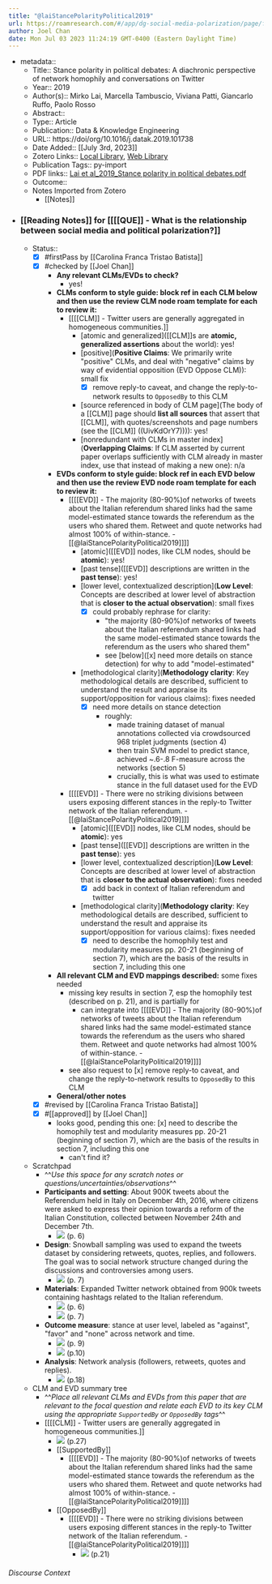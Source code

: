 ```yaml
---
title: "@laiStancePolarityPolitical2019"
url: https://roamresearch.com/#/app/dg-social-media-polarization/page/fM8tvHuuq
author: Joel Chan
date: Mon Jul 03 2023 11:24:19 GMT-0400 (Eastern Daylight Time)
---
```


- metadata::
    - Title:: Stance polarity in political debates: A diachronic perspective of network homophily and conversations on Twitter
    - Year:: 2019
    - Author(s):: Mirko Lai, Marcella Tambuscio, Viviana Patti, Giancarlo Ruffo, Paolo Rosso
    - Abstract::
    - Type:: Article
    - Publication:: Data &amp; Knowledge Engineering
    - URL:: https://doi/org/10.1016/j.datak.2019.101738
    - Date Added:: [[July 3rd, 2023]]
    - Zotero Links:: [Local Library](zotero://select/groups/4985507/items/ABRIPKWP), [Web Library](https://www.zotero.org/groups/4985507/items/ABRIPKWP)
    - Publication Tags:: py-import
    - PDF links:: [Lai et al_2019_Stance polarity in political debates.pdf](zotero://open-pdf/groups/4985507/items/C8RMZWD8)
    - Outcome::
    - Notes Imported from Zotero
        - [[Notes]]
- ### [[Reading Notes]] for [[[[QUE]] - What is the relationship between social media and political polarization?]]
    - Status::
        - [x] #firstPass by [[Carolina Franca Tristao Batista]]
        - [x] #checked by [[Joel Chan]]
            - **Any relevant CLMs/EVDs to check?**
                - yes!
            - **CLMs conform to style guide: block ref in each CLM below and then use the review CLM node roam template for each to review it:**
                - [[[[CLM]] - Twitter users are generally aggregated in homogeneous communities.]]
                    - [atomic and generalized]([[CLM]]s are **atomic, generalized assertions** about the world): yes!
                    - [positive](**Positive Claims**: We primarily write "positive" CLMs, and deal with "negative" claims by way of evidential opposition (EVD Oppose CLM)): small fix
                        - [x] remove reply-to caveat, and change the reply-to-network results to `OpposedBy` to this CLM
                    - [source referenced in body of CLM page](The body of a [[CLM]] page should **list all sources** that assert that [[CLM]], with quotes/screenshots and page numbers (see the [[CLM]] ((UivKdOrY7)))): yes!
                    - [nonredundant with CLMs in master index](**Overlapping Claims**: If CLM asserted by current paper overlaps sufficiently with CLM already in master index, use that instead of making a new one): n/a
            - **EVDs conform to style guide: block ref in each EVD below and then use the review EVD node roam template for each to review it:**
                - [[[[EVD]] - The majority (80-90%)of networks of tweets about the Italian referendum shared links had the same model-estimated stance towards the referendum as the users who shared them. Retweet and quote networks had almost 100% of within-stance. - [[@laiStancePolarityPolitical2019]]]]
                    - [atomic]([[EVD]] nodes, like CLM nodes, should be **atomic**): yes!
                    - [past tense]([[EVD]] descriptions are written in the **past tense**): yes!
                    - [lower level, contextualized description](**Low Level**: Concepts are described at lower level of abstraction that is **closer to the actual observation**): small fixes
                        - [x] could probably rephrase for clarity:
                            - "the majority (80-90%)of networks of tweets about the Italian referendum shared links had the same model-estimated stance towards the referendum as the users who shared them"
                            - see [below]([x] need more details on stance detection) for why to add "model-estimated"
                    - [methodological clarity](**Methodology clarity**: Key methodological details are described, sufficient to understand the result and appraise its support/opposition for various claims): fixes needed
                        - [x] need more details on stance detection
                            - roughly:
                                - made training dataset of manual annotations collected via crowdsourced 968 triplet judgments (section 4)
                                - then train SVM model to predict stance, achieved ~.6-.8 F-measure across the networks (section 5)
                                - crucially, this is what was used to estimate stance in the full dataset used for the EVD
                - [[[[EVD]] - There were no striking divisions between users exposing different stances in the reply-to Twitter network of the Italian referendum. - [[@laiStancePolarityPolitical2019]]]]
                    - [atomic]([[EVD]] nodes, like CLM nodes, should be **atomic**): yes
                    - [past tense]([[EVD]] descriptions are written in the **past tense**): yes
                    - [lower level, contextualized description](**Low Level**: Concepts are described at lower level of abstraction that is **closer to the actual observation**): fixes needed
                        - [x] add back in context of Italian referendum and twitter
                    - [methodological clarity](**Methodology clarity**: Key methodological details are described, sufficient to understand the result and appraise its support/opposition for various claims): fixes needed
                        - [x] need to describe the homophily test and modularity measures pp. 20-21 (beginning of section 7), which are the basis of the results in section 7, including this one
            - **All relevant CLM and EVD mappings described:** some fixes needed
                - missing key results in section 7, esp the homophily test (described on p. 21), and is partially for
                    - can integrate into [[[[EVD]] - The majority (80-90%)of networks of tweets about the Italian referendum shared links had the same model-estimated stance towards the referendum as the users who shared them. Retweet and quote networks had almost 100% of within-stance. - [[@laiStancePolarityPolitical2019]]]]
                - see also request to [x] remove reply-to caveat, and change the reply-to-network results to `OpposedBy` to this CLM
            - **General/other notes**
        - [x] #revised by [[Carolina Franca Tristao Batista]]
        - [x] #[[approved]] by [[Joel Chan]]
            - looks good, pending this one: [x] need to describe the homophily test and modularity measures pp. 20-21 (beginning of section 7), which are the basis of the results in section 7, including this one
                - can't find it?
    - Scratchpad
        - ^^_Use this space for any scratch notes or questions/uncertainties/observations_^^
        - **Participants and setting**: About 900K tweets about the Referendum held in Italy on December 4th, 2016, where citizens were asked to express their opinion towards a reform of the Italian Constitution, collected between November 24th and December 7th.
            - ![](https://firebasestorage.googleapis.com/v0/b/firescript-577a2.appspot.com/o/imgs%2Fapp%2Fdg-social-media-polarization%2FLgBWVLyFsO.57.46%20PM.png?alt=media&token=12f9adab-48f0-4208-91d8-d40c098bbe77) (p. 6)
        - **Design**: Snowball sampling was used to expand the tweets dataset by considering retweets, quotes, replies, and followers. The goal was to  social network structure changed during the discussions and controversies among users.
            - ![](https://firebasestorage.googleapis.com/v0/b/firescript-577a2.appspot.com/o/imgs%2Fapp%2Fdg-social-media-polarization%2FpY8qnBIJus.06.55%20PM.png?alt=media&token=42636f67-c8e1-4a62-9c12-9022b378e793) (p. 7)
        - **Materials**: Expanded Twitter network obtained from 900k tweets containing hashtags related to the Italian referendum.
            - ![](https://firebasestorage.googleapis.com/v0/b/firescript-577a2.appspot.com/o/imgs%2Fapp%2Fdg-social-media-polarization%2FLgBWVLyFsO.57.46%20PM.png?alt=media&token=12f9adab-48f0-4208-91d8-d40c098bbe77) (p. 6)
            - ![](https://firebasestorage.googleapis.com/v0/b/firescript-577a2.appspot.com/o/imgs%2Fapp%2Fdg-social-media-polarization%2FpY8qnBIJus.06.55%20PM.png?alt=media&token=42636f67-c8e1-4a62-9c12-9022b378e793) (p. 7)
        - **Outcome measure**: stance at user level, labeled as "against", "favor" and "none" across network and time.
            - ![](https://firebasestorage.googleapis.com/v0/b/firescript-577a2.appspot.com/o/imgs%2Fapp%2Fdg-social-media-polarization%2FTY4n5SINy-.22.02%20PM.png?alt=media&token=e0249ad2-c510-463a-bb17-facd14af394e) (p. 9)
            - ![](https://firebasestorage.googleapis.com/v0/b/firescript-577a2.appspot.com/o/imgs%2Fapp%2Fdg-social-media-polarization%2FXjj1GJpU_c.22.25%20PM.png?alt=media&token=3a5ec114-9f11-4b2f-a8a3-f9cfc3e8798d) (p.10)
        - **Analysis**: Network analysis (followers, retweets, quotes and replies).
            - ![](https://firebasestorage.googleapis.com/v0/b/firescript-577a2.appspot.com/o/imgs%2Fapp%2Fdg-social-media-polarization%2FMSft90l96r.45.03%20PM.png?alt=media&token=c33e47c7-397e-4510-a662-dfc0abc87eab) (p.18)
    - CLM and EVD summary tree
        - ^^_Place all relevant CLMs and EVDs from this paper that are relevant to the focal question and relate each EVD to its key CLM using the appropriate `SupportedBy` or `OpposedBy` tags_^^
        - [[[[CLM]] - Twitter users are generally aggregated in homogeneous communities.]]
            - ![](https://firebasestorage.googleapis.com/v0/b/firescript-577a2.appspot.com/o/imgs%2Fapp%2Fdg-social-media-polarization%2FOIPtnL8JQ7.30.40%20PM.png?alt=media&token=bcda5d0e-e8f4-41ac-9b56-c7752e7c2d55) (p.27)
            - [[SupportedBy]]
                - [[[[EVD]] - The majority (80-90%)of networks of tweets about the Italian referendum shared links had the same model-estimated stance towards the referendum as the users who shared them. Retweet and quote networks had almost 100% of within-stance. - [[@laiStancePolarityPolitical2019]]]]
            - [[OpposedBy]]
                - [[[[EVD]] - There were no striking divisions between users exposing different stances in the reply-to Twitter network of the Italian referendum. - [[@laiStancePolarityPolitical2019]]]]
                    - ![](https://firebasestorage.googleapis.com/v0/b/firescript-577a2.appspot.com/o/imgs%2Fapp%2Fdg-social-media-polarization%2FPsKw_mJq4I.09.54%20AM.png?alt=media&token=57b0cac7-24ed-4013-8118-5737580cdc4b) (p.21)

###### Discourse Context


